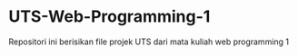 # UTS-Web-Programming-1
Repositori ini berisikan file projek UTS dari mata kuliah web programming 1
